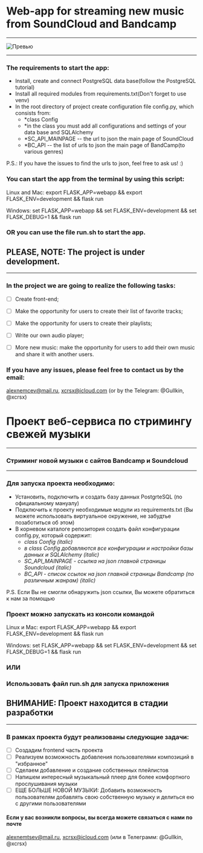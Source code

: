 # Web-app for streaming new music from SoundCloud and Bandcamp
___________________________________________

![Превью](https://pp.userapi.com/c851132/v851132165/1284b1/58bhzTCdwvM.jpg)
______________________________________________________________________________
### The requirements to start the app:
- Install, create and connect PostgreSQL data base(follow the PostgreSQL tutorial)
- Install all required modules from requirements.txt(Don't forget to use venv)
- In the root directory of project create configuration file config.py, which consists from:
    - *class Config
    - *in the class you must add all configurations and settings of your data base and SQLAlchemy
    - *SC_API_MAINPAGE -- the url to json the main page of SoundCloud
    - *BC_API -- the list of urls to json the main page of BandCamp(to various genres)

P.S.: If you have the issues to find the urls to json, feel free to ask us! :)

### You can start the app from the terminal by using this script:

Linux and Mac: export FLASK_APP=webapp && export FLASK_ENV=development && flask run

Windows: set FLASK_APP=webapp && set FLASK_ENV=development && set FLASK_DEBUG=1 && flask run

### OR you can use the file run.sh to start the app.


## PLEASE, NOTE: The project is under development.

_____________________________________________________

### In the project we are going to realize the following tasks:
- [ ] Create front-end;
- [ ] Make the opportunity for users to create their list of favorite tracks;
- [ ] Make the opportunity for users to create their playlists;
- [ ] Write our own audio player;
- [ ] More new music: make the opportunity for users to add their own music and share it with another users.


### If you have any issues, please feel free to contact us by the email:
alexnemcev@mail.ru, xcrsx@icloud.com (or by the Telegram: @Gullkin, @xcrsx)


# Проект веб-сервиса по стримингу свежей музыки
___________________________________________
### Стриминг новой музыки с сайтов Bandcamp и Soundcloud
______________________________________________________________________________
### Для запуска проекта необходимо:
- Установить, подключить и создать базу данных PostgrteSQL (по официальному мануалу)
- Подключить к проекту необходимые модули из requirements.txt (Вы можете использовать виртуальное окружение, не забудтье позаботиться об этом)
- В корневом каталоге репозитория создать файл конфигурации config.py, который содержит:
    - *class Config (italic)*
    - *в class Config добавляются все конфигурации и настройки базы данных и SQLAlchemy (italic)*
    - *SC_API_MAINPAGE - ссылка на json главной страницы Soundcloud (italic)*
    - *BC_API - список ссылок на json главной страницы Bandcamp (по различным жанрам) (italic)*

P.S. Если Вы не смогли обнаружить json ссылки, Вы можете обратиться к нам за помощью

### Проект можно запускать из консоли командой 
Linux и Mac: export FLASK_APP=webapp && export FLASK_ENV=development && flask run

Windows: set FLASK_APP=webapp && set FLASK_ENV=development && set FLASK_DEBUG=1 && flask run

### ИЛИ
### Использовать файл run.sh для запуска приложения

## ВНИМАНИЕ: Проект находится в стадии разработки
_____________________________________________________
### В рамках проекта будут реализованы следующие задачи:
- [ ] Создадим frontend часть проекта
- [ ] Реализуем возможность добавления пользователями композиций в "избранное"
- [ ] Сделаем добавление и создание собственных плейлистов
- [ ] Напишем интересный музыкальный плеер для более комфортного прослушивания музыки
- [ ] ЕЩЕ БОЛЬШЕ НОВОЙ МУЗЫКИ: Добавить возможность пользователям добавлять свою собственную музыку и делиться ею с другими пользователями

#### Если у вас возникли вопросы, вы всегда можете связаться с нами по почте
alexnemtsev@mail.ru, xcrsx@icloud.com (или в Телеграмм: @Gullkin, @xcrsx)

